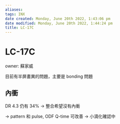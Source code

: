 ```yaml
---
aliases: 
tags: INX
date created: Monday, June 20th 2022, 1:43:06 pm
date modified: Monday, June 20th 2022, 1:44:24 pm
title: LC-17C
---
```


# LC-17C

owner: 蘇家威

目前有半屏畫異的問題，主要是 bonding 問題

## 內衝

DR 4.3 仍有 34%
-> 整合希望沒有內衝

-> pattern 和 pulse, ODF Q-time 可改善
-> 小滴化確認中